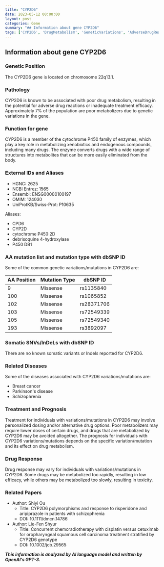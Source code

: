```yaml
---
title: "CYP2D6"
date: 2023-05-12 00:00:00
layout: post
categories: Gene
summary: "## Information about gene CYP2D6"
tags: ['CYP2D6', 'DrugMetabolism', 'GeneticVariations', 'AdverseDrugReactions', 'PersonalizedDosing', 'DrugResponse', 'Schizophrenia', 'BreastCancer']
---
```


## Information about gene CYP2D6

### Genetic Position
The CYP2D6 gene is located on chromosome 22q13.1.

### Pathology
CYP2D6 is known to be associated with poor drug metabolism, resulting in the potential for adverse drug reactions or inadequate treatment efficacy. Approximately 7% of the population are poor metabolizers due to genetic variations in the gene.


### Function for gene
CYP2D6 is a member of the cytochrome P450 family of enzymes, which play a key role in metabolizing xenobiotics and endogenous compounds, including many drugs. The enzyme converts drugs with a wide range of structures into metabolites that can be more easily eliminated from the body.

### External IDs and Aliases
- HGNC: 2625
- NCBI Entrez: 1565
- Ensembl: ENSG00000100197
- OMIM: 124030
- UniProtKB/Swiss-Prot: P10635

Aliases:
- CPD6
- CYP2D
- cytochrome P450 2D
- debrisoquine 4-hydroxylase
- P450 DB1

### AA mutation list and mutation type with dbSNP ID
Some of the common genetic variations/mutations in CYP2D6 are:

|AA Position|Mutation Type|dbSNP ID|
|---|---|---|
|9|Missense|rs1135840|
|100|Missense|rs1065852|
|102|Missense|rs28371706|
|103|Missense|rs72549339|
|105|Missense|rs72549340|
|193|Missense|rs3892097|

### Somatic SNVs/InDeLs with dbSNP ID
There are no known somatic variants or Indels reported for CYP2D6.

### Related Diseases
Some of the diseases associated with CYP2D6 variations/mutations are:
- Breast cancer
- Parkinson's disease
- Schizophrenia

### Treatment and Prognosis
Treatment for individuals with variations/mutations in CYP2D6 may involve personalized dosing and/or alternative drug options. Poor metabolizers may require lower doses of certain drugs, and drugs that are metabolized by CYP2D6 may be avoided altogether.
The prognosis for individuals with CYP2D6 variations/mutations depends on the specific variation/mutation and its effect on drug metabolism.

### Drug Response
Drug response may vary for individuals with variations/mutations in CYP2D6. Some drugs may be metabolized too rapidly, resulting in low efficacy, while others may be metabolized too slowly, resulting in toxicity.

### Related Papers
- Author: Shiyi Ou
  - Title: CYP2D6 polymorphisms and response to risperidone and aripiprazole in patients with schizophrenia
  - DOI: 10.1111/dmcn.14786
- Author: Lie-Fen Shyur
  - Title: Concurrent chemoradiotherapy with cisplatin versus cetuximab for oropharyngeal squamous cell carcinoma treatment stratified by CYP2D6 genotype
  - DOI: 10.1002/jcb.29565

**_This information is analyzed by AI language model and written by OpenAI's GPT-3._**